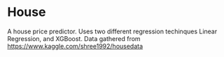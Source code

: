 # House
A house price predictor. 
Uses two different regression techinques Linear Regression, and XGBoost. 
Data gathered from https://www.kaggle.com/shree1992/housedata